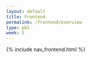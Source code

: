 ```yaml
---
layout: default
title: Frontend
permalink: /frontend/overview
type: pbl
week: 5
---
```


{% include nav_frontend.html %}


